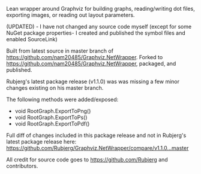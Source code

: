 Lean wrapper around Graphviz for building graphs, reading/writing dot files, exporting images, or reading out layout parameters.

(UPDATED) - I have not changed any source code myself (except for some NuGet package properties- I created and published the symbol files and enabled SourceLink)

Built from latest source in master branch of https://github.com/nam20485/Graphviz.NetWrapper. Forked to https://github.com/nam20485/Graphviz.NetWrapper, packaged, and published.

Rubjerg's latest package release (v1.1.0) was was missing a few minor changes existing on his master branch. 

The following methods were added/exposed:

* void RootGraph.ExportToPng()
* void RootGraph.ExportToPs()
* void RootGraph.ExportToPdf()

Full diff of changes included in this package release and not in Rubjerg's latest package release here: https://github.com/Rubjerg/Graphviz.NetWrapper/compare/v1.1.0...master

All credit for source code goes to https://github.com/Rubjerg and contributors.